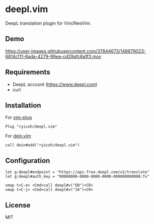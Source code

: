 # deepl.vim

DeepL translation plugin for Vim/NeoVim.

## Demo

https://user-images.githubusercontent.com/37844673/148679023-6814c111-6ada-4279-99ea-cd29afc6a1f3.mov

## Requirements
* DeepL account (https://www.deepl.com)
* curl

## Installation

For [vim-plug](https://github.com/junegunn/vim-plug)

```vim
Plug "ryicoh/deepl.vim"
```

For [dein.vim](https://github.com/Shougo/dein.vim)

```vim
call dein#add("ryicoh/deepl.vim")
```

## Configuration

```vim
let g:deepl#endpoint = "https://api-free.deepl.com/v2/translate"
let g:deepl#auth_key = "00000000-0000-0000-0000-000000000000:fx"

vmap t<C-e> <Cmd>call deepl#v("EN")<CR>
vmap t<C-j> <Cmd>call deepl#v("JA")<CR>
```

## License

MIT
